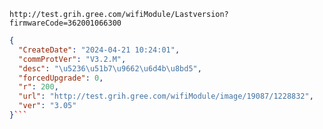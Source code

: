 `http://test.grih.gree.com/wifiModule/Lastversion?firmwareCode=362001066300`

```json
{
  "CreateDate": "2024-04-21 10:24:01",
  "commProtVer": "V3.2.M",
  "desc": "\u5236\u51b7\u9662\u6d4b\u8bd5",
  "forcedUpgrade": 0,
  "r": 200,
  "url": "http://test.grih.gree.com/wifiModule/image/19087/1228832",
  "ver": "3.05"
}```